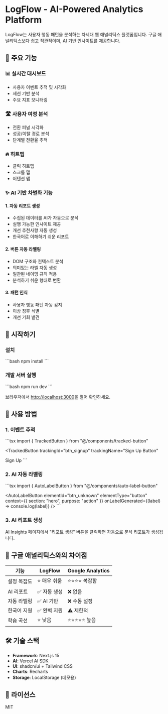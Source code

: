 # LogFlow - AI-Powered Analytics Platform

LogFlow는 사용자 행동 패턴을 분석하는 차세대 웹 애널리틱스 플랫폼입니다. 구글 애널리틱스보다 쉽고 직관적이며, AI 기반 인사이트를 제공합니다.

## 🌟 주요 기능

### 📊 실시간 대시보드
- 사용자 이벤트 추적 및 시각화
- 세션 기반 분석
- 주요 지표 모니터링

### 🛣️ 사용자 여정 분석
- 전환 퍼널 시각화
- 성공/이탈 경로 분석
- 단계별 전환율 추적

### 🔥 히트맵
- 클릭 히트맵
- 스크롤 맵
- 어텐션 맵

### ✨ AI 기반 차별화 기능

#### 1. 자동 리포트 생성
- 수집된 데이터를 AI가 자동으로 분석
- 실행 가능한 인사이트 제공
- 개선 추천사항 자동 생성
- 한국어로 이해하기 쉬운 리포트

#### 2. 버튼 자동 라벨링
- DOM 구조와 컨텍스트 분석
- 의미있는 라벨 자동 생성
- 일관된 네이밍 규칙 적용
- 분석하기 쉬운 형태로 변환

#### 3. 패턴 인식
- 사용자 행동 패턴 자동 감지
- 이상 징후 식별
- 개선 기회 발견

## 🚀 시작하기

### 설치

\`\`\`bash
npm install
\`\`\`

### 개발 서버 실행

\`\`\`bash
npm run dev
\`\`\`

브라우저에서 [http://localhost:3000](http://localhost:3000)을 열어 확인하세요.

## 📖 사용 방법

### 1. 이벤트 추적

\`\`\`tsx
import { TrackedButton } from "@/components/tracked-button"

<TrackedButton 
  trackingId="btn_signup" 
  trackingName="Sign Up Button"
>
  Sign Up
</TrackedButton>
\`\`\`

### 2. AI 자동 라벨링

\`\`\`tsx
import { AutoLabelButton } from "@/components/auto-label-button"

<AutoLabelButton
  elementId="btn_unknown"
  elementType="button"
  context={{ section: "hero", purpose: "action" }}
  onLabelGenerated={(label) => console.log(label)}
/>
\`\`\`

### 3. AI 리포트 생성

AI Insights 페이지에서 "리포트 생성" 버튼을 클릭하면 자동으로 분석 리포트가 생성됩니다.

## 🎯 구글 애널리틱스와의 차이점

| 기능 | LogFlow | Google Analytics |
|------|---------|------------------|
| 설정 복잡도 | ⭐ 매우 쉬움 | ⭐⭐⭐⭐ 복잡함 |
| AI 리포트 | ✅ 자동 생성 | ❌ 없음 |
| 자동 라벨링 | ✅ AI 기반 | ❌ 수동 설정 |
| 한국어 지원 | ✅ 완벽 지원 | ⚠️ 제한적 |
| 학습 곡선 | ⭐ 낮음 | ⭐⭐⭐⭐⭐ 높음 |

## 🛠️ 기술 스택

- **Framework**: Next.js 15
- **AI**: Vercel AI SDK
- **UI**: shadcn/ui + Tailwind CSS
- **Charts**: Recharts
- **Storage**: LocalStorage (데모용)

## 📝 라이선스

MIT
